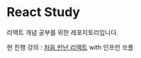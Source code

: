 # React Study

리액트 개념 공부를 위한 레포지토리입니다.

현 진행 강의 : [처음 만난 리액트](https://www.inflearn.com/course/%EC%B2%98%EC%9D%8C-%EB%A7%8C%EB%82%9C-%EB%A6%AC%EC%95%A1%ED%8A%B8/dashboard) with 인프런 쏘플
